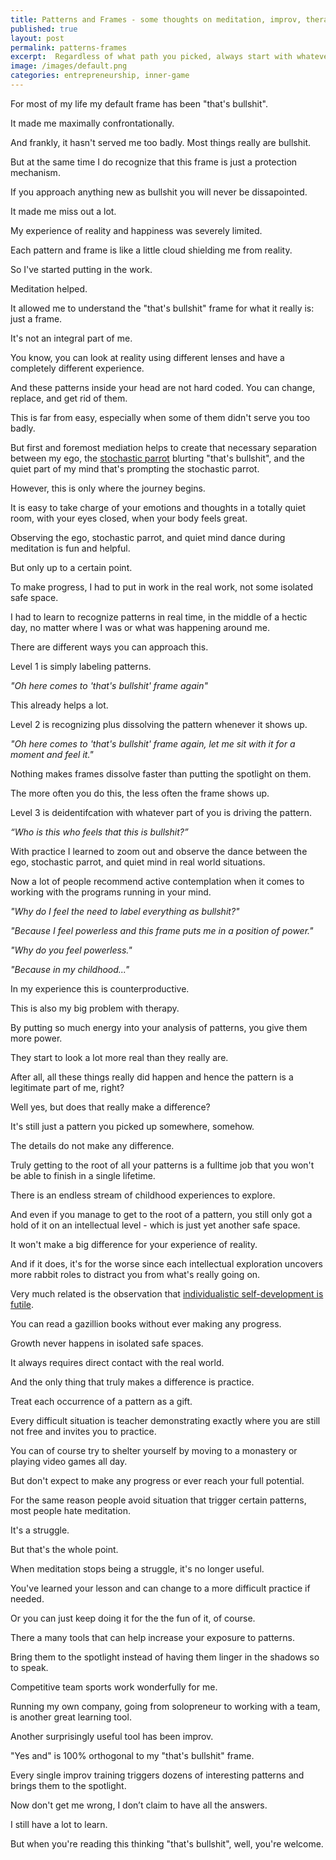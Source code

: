 ```yaml
---
title: Patterns and Frames - some thoughts on meditation, improv, therapy, and the nature of conciousness
published: true
layout: post
permalink: patterns-frames
excerpt:  Regardless of what path you picked, always start with whatever step is most likely to fail next
image: /images/default.png
categories: entrepreneurship, inner-game
---
```



For most of my life my default frame has been "that's bullshit". 

It made me maximally confrontationally. 

And frankly, it hasn't served me too badly. Most things really are bullshit. 

But at the same time I do recognize that this frame is just a protection mechanism. 

If you approach anything new as bullshit you will never be dissapointed. 

It made me miss out a lot. 

My experience of reality and happiness was severely limited.

Each pattern and frame is like a little cloud shielding me from reality.

So I've started putting in the work. 

Meditation helped. 

It allowed me to understand the "that's bullshit" frame for what it really is: just a frame. 

It's not an integral part of me. 

You know, you can look at reality using different lenses and have a completely different experience. 

And these patterns inside your head are not hard coded. You can change, replace, and get rid of them. 

This is far from easy, especially when some of them didn't serve you too badly. 

But first and foremost mediation helps to create that necessary separation between my ego, the [stochastic parrot](/stochastic-parrot) blurting "that's bullshit", and the quiet part of my mind that's prompting the stochastic parrot. 

However, this is only where the journey begins. 

It is easy to take charge of your emotions and thoughts in a totally quiet room, with your eyes closed, when your body feels great. 

Observing the ego, stochastic parrot, and quiet mind dance during meditation is fun and helpful. 

But only up to a certain point. 

To make progress, I had to put in work in the real work, not some isolated safe space. 

I had to learn to recognize patterns in real time, in the middle of a hectic day, no matter where I was or what was happening around me. 

There are different ways you can approach this. 

Level 1 is simply labeling patterns. 

*"Oh here comes to 'that's bullshit' frame again"*

This already helps a lot. 

Level 2 is recognizing plus dissolving the pattern whenever it shows up. 

*"Oh here comes to 'that's bullshit' frame again, let me sit with it for a moment and feel it."*

Nothing makes frames dissolve faster than putting the spotlight on them. 

The more often you do this, the less often the frame shows up. 

Level 3 is deidentifcation with whatever part of you is driving the pattern. 

*“Who is this who feels that this is bullshit?”* 

With practice I learned to zoom out and observe the dance between the ego, stochastic parrot, and quiet mind in real world situations. 

Now a lot of people recommend active contemplation when it comes to working with the programs running in your mind. 

*"Why do I feel the need to label everything as bullshit?"* 

*"Because I feel powerless and this frame puts me in a position of power."*

*"Why do you feel powerless."* 

*"Because in my childhood..."*

In my experience this is counterproductive. 

This is also my big problem with therapy. 

By putting so much energy into your analysis of patterns, you give them more power. 

They start to look a lot more real than they really are. 

After all, all these things really did happen and hence the pattern is a legitimate part of me, right? 

Well yes, but does that really make a difference? 

It's still just a pattern you picked up somewhere, somehow. 

The details do not make any difference. 

Truly getting to the root of all your patterns is a fulltime job that you won't be able to finish in a single lifetime. 

There is an endless stream of childhood experiences to explore. 

And even if you manage to get to the root of a pattern, you still only got a hold of it on an intellectual level - which is just yet another safe space. 

It won't make a big difference for your experience of reality. 

And if it does, it's for the worse since each intellectual exploration uncovers more rabbit roles to distract you from what's really going on. 

Very much related is the observation that [individualistic self-development is futile](https://twitter.com/RichDecibels/status/1582329616538431489). 

You can read a gazillion books without ever making any progress. 

Growth never happens in isolated safe spaces. 

It always requires direct contact with the real world. 

And the only thing that truly makes a difference is practice. 

Treat each occurrence of a pattern as a gift. 

Every difficult situation is teacher demonstrating exactly where you are still not free and invites you to practice. 

You can of course try to shelter yourself by moving to a monastery or playing video games all day. 

But don't expect to make any progress or ever reach your full potential. 

For the same reason people avoid situation that trigger certain patterns, most people hate meditation. 

It's a struggle. 

But that's the whole point. 

When meditation stops being a struggle, it's no longer useful. 

You've learned your lesson and can change to a more difficult practice if needed. 

Or you can just keep doing it for the the fun of it, of course. 

There a many tools that can help increase your exposure to patterns. 

Bring them to the spotlight instead of having them linger in the shadows so to speak. 

Competitive team sports work wonderfully for me.

Running my own company, going from solopreneur to working with a team, is another great learning tool.

Another surprisingly useful tool has been improv. 

"Yes and" is 100% orthogonal to my "that's bullshit" frame.

Every single improv training triggers dozens of interesting patterns and brings them to the spotlight. 

Now don't get me wrong, I don’t claim to have all the answers. 

I still have a lot to learn. 

But when you're reading this thinking "that's bullshit", well, you're welcome.